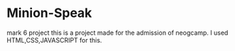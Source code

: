 # Minion-Speak 
mark 6 project
this is a project made for the admission of neogcamp.
I used HTML,CSS,JAVASCRIPT for this.
